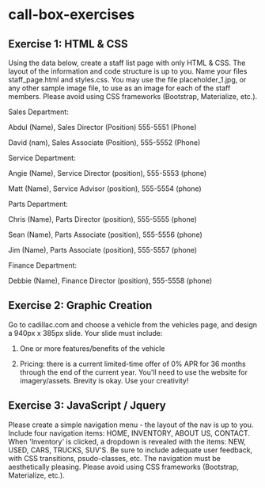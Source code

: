 # call-box-exercises

## Exercise 1: HTML & CSS

Using the data below, create a staff list page with only HTML & CSS. The layout of the information and code structure is up to you. Name your files staff_page.html and styles.css. You may use the file placeholder_1.jpg, or any other sample image file, to use as an image for each of the staff members. Please avoid using CSS frameworks (Bootstrap, Materialize, etc.).


Sales Department:

Abdul (Name), Sales Director (Position) 555-5551 (Phone)

David (nam), Sales Associate (Position), 555-5552 (Phone)


Service Department:

Angie (Name), Service Director (position), 555-5553 (phone)

Matt (Name), Service Advisor (position), 555-5554 (phone)


Parts Department:

Chris (Name), Parts Director (position), 555-5555 (phone)

Sean (Name), Parts Associate (position), 555-5556 (phone)

Jim (Name), Parts Associate (position), 555-5557 (phone)


Finance Department:

Debbie (Name), Finance Director (position), 555-5558 (phone)

## Exercise 2: Graphic Creation

Go to cadillac.com and choose a vehicle from the vehicles page, and design a 940px x 385px slide. Your slide must include:

1) One or more features/benefits of the vehicle

2) Pricing: there is a current limited-time offer of 0% APR for 36 months through the end of the current year. You'll need to use the website for imagery/assets. Brevity is okay. Use your creativity!

## Exercise 3: JavaScript / Jquery

Please create a simple navigation menu - the layout of the nav is up to you. Include four navigation items: HOME, INVENTORY, ABOUT US, CONTACT. When 'Inventory' is clicked, a dropdown is revealed with the items: NEW, USED, CARS, TRUCKS, SUV'S. Be sure to include adequate user feedback, with CSS transitions, psudo-classes, etc. The navigation must be aesthetically pleasing. Please avoid using CSS frameworks (Bootstrap, Materialize, etc.).